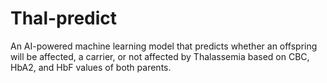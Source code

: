# Thal-predict
An AI-powered machine learning model that predicts whether an offspring will be affected, a carrier, or not affected by Thalassemia based on CBC, HbA2, and HbF values of both parents.
